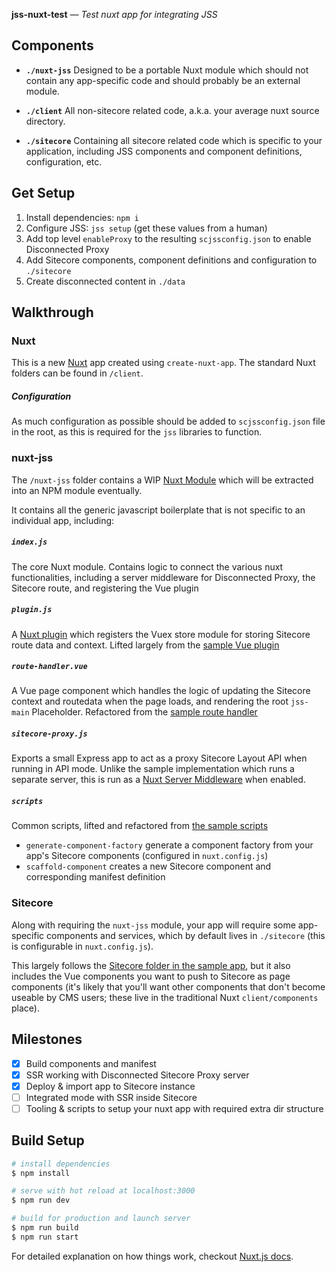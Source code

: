 **jss-nuxt-test** _— Test nuxt app for integrating JSS_

## Components

- **`./nuxt-jss`** Designed to be a portable Nuxt module which should not contain any app-specific code and should probably be an external module.

- **`./client`** All non-sitecore related code, a.k.a. your average nuxt source directory.

- **`./sitecore`** Containing all sitecore related code which is specific to your application, including JSS components and component definitions, configuration, etc.

## Get Setup

1. Install dependencies: `npm i`
2. Configure JSS: `jss setup` (get these values from a human)
3. Add top level `enableProxy` to the resulting `scjssconfig.json` to enable Disconnected Proxy
4. Add Sitecore components, component definitions and configuration to `./sitecore`
5. Create disconnected content in `./data`

## Walkthrough

### Nuxt
This is a new [Nuxt](https://nuxtjs.org/) app created using `create-nuxt-app`. The standard Nuxt folders can be found in `/client`.

##### Configuration

As much configuration as possible should be added to `scjssconfig.json` file in the root, as this is required for the `jss` libraries to function.

### nuxt-jss
The `/nuxt-jss` folder contains a WIP [Nuxt Module](https://nuxtjs.org/guide/modules/) which will be extracted into an NPM module eventually.

It contains all the generic javascript boilerplate that is not specific to an individual app, including:

##### `index.js`

The core Nuxt module. Contains logic to connect the various nuxt functionalities, including a server middleware for Disconnected Proxy, the Sitecore route, and registering the Vue plugin

##### `plugin.js`

A [Nuxt plugin](https://nuxtjs.org/guide/plugins/) which registers the Vuex store module for storing Sitecore route data and context. Lifted largely from the [sample Vue plugin](https://github.com/Sitecore/jss/blob/master/samples/vue/src/lib/SitecoreJssStorePlugin.js)

##### `route-handler.vue`

A Vue page component which handles the logic of updating the Sitecore context and routedata when the page loads, and rendering the root `jss-main` Placeholder. Refactored from the [sample route handler](https://github.com/Sitecore/jss/blob/master/samples/vue/src/RouteHandler.vue)

##### `sitecore-proxy.js`

Exports a small Express app to act as a proxy Sitecore Layout API when running in API mode. Unlike the sample implementation which runs a separate server, this is run as a [Nuxt Server Middleware](https://nuxtjs.org/api/configuration-servermiddleware/) when enabled.

##### `scripts`

Common scripts, lifted and refactored from [the sample scripts](https://github.com/Sitecore/jss/tree/master/samples/vue/scripts)
- `generate-component-factory` generate a component factory from your app's Sitecore components (configured in `nuxt.config.js`)
- `scaffold-component` creates a new Sitecore component and corresponding manifest definition

### Sitecore

Along with requiring the `nuxt-jss` module, your app will require some app-specific components and services, which by default lives in `./sitecore` (this is configurable in `nuxt.config.js`).

This largely follows the [Sitecore folder in the sample app](https://github.com/Sitecore/jss/tree/master/samples/vue/sitecore), but it also includes the Vue components you want to push to Sitecore as page components (it's likely that you'll want other components that don't become useable by CMS users; these live in the traditional Nuxt `client/components` place).

## Milestones

- [x] Build components and manifest
- [x] SSR working with Disconnected Sitecore Proxy server
- [x] Deploy & import app to Sitecore instance
- [ ] Integrated mode with SSR inside Sitecore
- [ ] Tooling & scripts to setup your nuxt app with required extra dir structure

## Build Setup

``` bash
# install dependencies
$ npm install

# serve with hot reload at localhost:3000
$ npm run dev

# build for production and launch server
$ npm run build
$ npm run start
```

For detailed explanation on how things work, checkout [Nuxt.js docs](https://nuxtjs.org).
